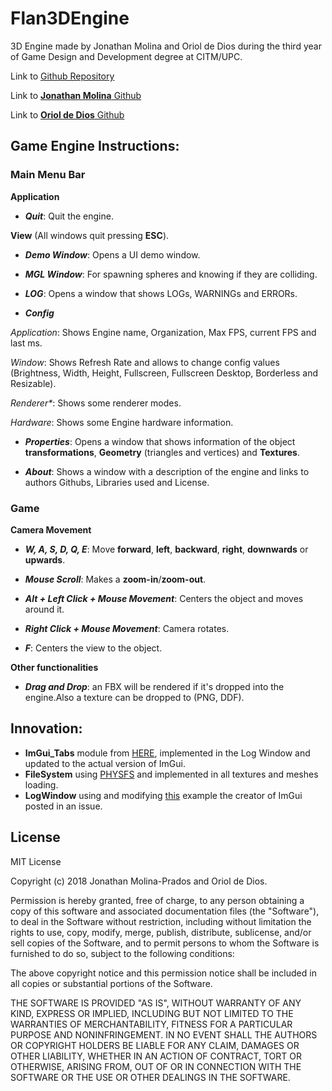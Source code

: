 # Flan3DEngine

3D Engine made by Jonathan Molina and Oriol de Dios during the third year of Game Design and Development degree at CITM/UPC.

Link to [Github Repository](https://github.com/FlanStudio/Flan3DEngine)

Link to [**Jonathan Molina** Github](https://github.com/Jony635)

Link to [**Oriol de Dios** Github](https://github.com/orioldedios)

## Game Engine Instructions:

### Main Menu Bar
 **Application**

* _**Quit**_: Quit the engine.

 **View** (All windows quit pressing **ESC**).

* _**Demo Window**_: Opens a UI demo window.

* _**MGL Window**_: For spawning spheres and knowing if they are colliding.

* _**LOG**_: Opens a window that shows LOGs, WARNINGs and ERRORs.

* _**Config**_

 _Application_: Shows Engine name, Organization, Max FPS, current FPS and last ms.

 _Window_: Shows Refresh Rate and allows to change config values (Brightness, Width, Height, Fullscreen, Fullscreen Desktop, Borderless and Resizable).

 _Renderer*_: Shows some renderer modes.

 _Hardware_: Shows some Engine hardware information.
 
 * _**Properties**_: Opens a window that shows information of the object **transformations**, **Geometry** (triangles and vertices) and **Textures**.

* _**About**_: Shows a window with a description of the engine and links to authors Githubs, Libraries used and License.

### Game
 **Camera Movement**

  * _**W, A, S, D, Q, E**_: Move **forward**, **left**, **backward**, **right**, **downwards** or **upwards**.
    
  * _**Mouse Scroll**_: Makes a **zoom-in**/**zoom-out**.
  
  * _**Alt + Left Click + Mouse Movement**_: Centers the object and moves around it.
  
  * _**Right Click + Mouse Movement**_: Camera rotates.
  
  * _**F**_: Centers the view to the object.
  
 **Other functionalities**
  * _**Drag and Drop**_: an FBX will be rendered if it's dropped into the engine.Also a texture can be dropped to (PNG, DDF).
 
## Innovation:

- **ImGui_Tabs** module from [HERE](https://github.com/scottmudge/imgui_tabs), implemented in the Log Window and updated to the actual version of ImGui.
- **FileSystem** using [PHYSFS](https://icculus.org/physfs/) and implemented in all textures and meshes loading.
- **LogWindow** using and modifying [this](https://github.com/ocornut/imgui/issues/300) example the creator of ImGui posted in an issue.

## License
MIT License

Copyright (c) 2018 Jonathan Molina-Prados and Oriol de Dios.

Permission is hereby granted, free of charge, to any person obtaining a copy
of this software and associated documentation files (the "Software"), to deal
in the Software without restriction, including without limitation the rights
to use, copy, modify, merge, publish, distribute, sublicense, and/or sell
copies of the Software, and to permit persons to whom the Software is
furnished to do so, subject to the following conditions:

The above copyright notice and this permission notice shall be included in all
copies or substantial portions of the Software.

THE SOFTWARE IS PROVIDED "AS IS", WITHOUT WARRANTY OF ANY KIND, EXPRESS OR
IMPLIED, INCLUDING BUT NOT LIMITED TO THE WARRANTIES OF MERCHANTABILITY,
FITNESS FOR A PARTICULAR PURPOSE AND NONINFRINGEMENT. IN NO EVENT SHALL THE
AUTHORS OR COPYRIGHT HOLDERS BE LIABLE FOR ANY CLAIM, DAMAGES OR OTHER
LIABILITY, WHETHER IN AN ACTION OF CONTRACT, TORT OR OTHERWISE, ARISING FROM,
OUT OF OR IN CONNECTION WITH THE SOFTWARE OR THE USE OR OTHER DEALINGS IN THE
SOFTWARE.
